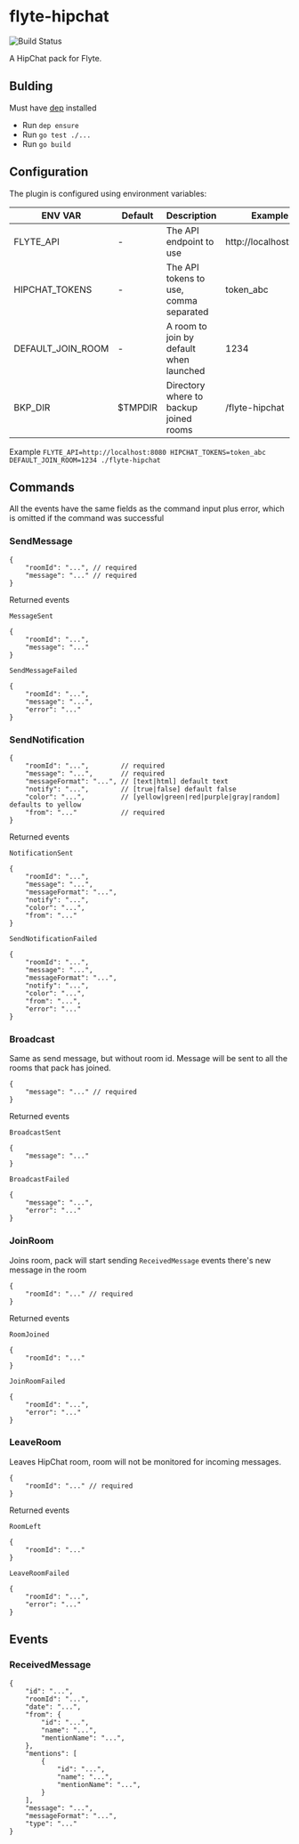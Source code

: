 # flyte-hipchat

![Build Status](https://travis-ci.org/HotelsDotCom/flyte-hipchat.svg?branch=master)

A HipChat pack for Flyte.

## Bulding

Must have [dep](https://github.com/golang/dep) installed
* Run `dep ensure`
* Run `go test ./...`
* Run `go build`


## Configuration

The plugin is configured using environment variables:

ENV VAR           | Default  |  Description                            | Example                                    
 ---------------- |  ------- |  -------------------------------------- |  ------------------------------------------
FLYTE_API         | -        | The API endpoint to use                 | http://localhost:8080
HIPCHAT_TOKENS    | -        | The API tokens to use, comma separated  | token_abc
DEFAULT_JOIN_ROOM | -        | A room to join by default when launched | 1234
BKP_DIR           | $TMPDIR  | Directory where to backup joined rooms  | /flyte-hipchat

Example `FLYTE_API=http://localhost:8080 HIPCHAT_TOKENS=token_abc DEFAULT_JOIN_ROOM=1234 ./flyte-hipchat`

## Commands

All the events have the same fields as the command input plus error, which is omitted if the command was successful

### SendMessage

    {
        "roomId": "...", // required
        "message": "..." // required
    }

Returned events

`MessageSent`

    {
        "roomId": "...",
        "message": "..."
    }

`SendMessageFailed`

    {
        "roomId": "...",
        "message": "...",
        "error": "..."
    }

### SendNotification

    {
        "roomId": "...",        // required
        "message": "...",       // required
        "messageFormat": "...", // [text|html] default text
        "notify": "...",        // [true|false] default false
        "color": "...",         // [yellow|green|red|purple|gray|random] defaults to yellow
        "from": "..."           // required
    }

Returned events

`NotificationSent`

    {
        "roomId": "...",
        "message": "...",
        "messageFormat": "...",
        "notify": "...",
        "color": "...",
        "from": "..."
    }

`SendNotificationFailed`

    {
        "roomId": "...",
        "message": "...",
        "messageFormat": "...",
        "notify": "...",
        "color": "...",
        "from": "...",
        "error": "..."
    }

### Broadcast

Same as send message, but without room id. Message will be sent to all the rooms that pack has joined.

    {
        "message": "..." // required
    }

Returned events

`BroadcastSent`

    {
        "message": "..."
    }

`BroadcastFailed`

    {
        "message": "...",
        "error": "..."
    }

### JoinRoom

Joins room, pack will start sending `ReceivedMessage` events there's new message in the room

    {
        "roomId": "..." // required
    }

Returned events

`RoomJoined`

    {
        "roomId": "..."
    }

`JoinRoomFailed`

    {
        "roomId": "...",
        "error": "..."
    }

### LeaveRoom

Leaves HipChat room, room will not be monitored for incoming messages.

    {
        "roomId": "..." // required
    }

Returned events

`RoomLeft`

    {
        "roomId": "..."
    }

`LeaveRoomFailed`

    {
        "roomId": "...",
        "error": "..."
    }

## Events 

### ReceivedMessage

	{
        "id": "...",
        "roomId": "...",
        "date": "...",
        "from": {
            "id": "...",
            "name": "...",
            "mentionName": "...",
        },
        "mentions": [
            {
                "id": "...",
                "name": "...",
                "mentionName": "...",
            }
        ],
        "message": "...",
        "messageFormat": "...",
        "type": "..."
    }
